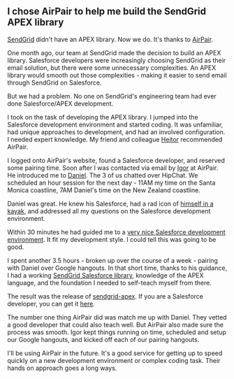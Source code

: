 ## I chose AirPair to help me build the SendGrid APEX library

[SendGrid](https://sendgrid.clm) didn't have an APEX library. Now we do. It's thanks to [AirPair](http://airpair.com). 

One month ago, our team at SendGrid made the decision to build an APEX library. Salesforce developers were increasingly choosing SendGrid as their email solution, but there were some unnecessary complexities. An APEX library would smooth out those complexities - making it easier to send email through SendGrid on Salesforce. 

But we had a problem. No one on SendGrid's engineering team had ever done Salesforce/APEX development.

I took on the task of developing the APEX library. I jumped into the Salesforce development environment and started coding. It was unfamiliar, had unique approaches to development, and had an involved configuration. I needed expert knowledge. My friend and colleague [Heitor](https://twitter.com/heitorburger) recommended AirPair.

I logged onto AirPair's website, found a Salesforce developer, and reserved some pairing time. Soon after I was contacted via email by [Igor](https://twitter.com/ilebovic) at AirPair. He introduced me to [Daniel](https://twitter.com/FishOfPrey). The 3 of us chatted over HipChat. We scheduled an hour session for the next day - 11AM my time on the Santa Monica coastline, 7AM Daniel's time on the New Zealand coastline.

Daniel was great. He knew his Salesforce, had a rad icon of [himself in a kayak](https://pbs.twimg.com/profile_images/1523377229/thumb.jpg), and addressed all my questions on the Salesforce development environment.

Within 30 minutes he had guided me to a [very nice Salesforce development environment](http://sendgrid.com/blog/hello-world-apex/). It fit my development style. I could tell this was going to be good.

I spent another 3.5 hours - broken up over the course of a week - pairing with Daniel over Google hangouts. In that short time, thanks to his guidance, I had a working [SendGrid Salesforce library](https://github.com/scottmotte/sendgrid-apex), knowledge of the APEX language, and the foundation I needed to self-teach myself from there.

The result was the release of [sendgrid-apex](https://github.com/scottmotte/sendgrid-apex). If you are a Salesforce developer, you can get it [here](https://github.com/scottmotte/sendgrid-apex).

The number one thing AirPair did was match me up with Daniel. They vetted a good developer that could also teach well. But AirPair also made sure the process was smooth. Igor kept things running on time, scheduled and setup our Google hangouts, and kicked off each of our pairing hangouts.

I'll be using AirPair in the future. It's a good service for getting up to speed quickly on a new development environment or complex coding task. Their hands on approach goes a long ways.

